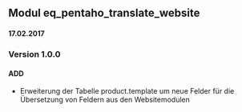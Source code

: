 ## Modul eq_pentaho_translate_website


#### 17.02.2017
### Version 1.0.0
#### ADD
- Erweiterung der Tabelle product.template um neue Felder für die Übersetzung von Feldern aus den Websitemodulen

